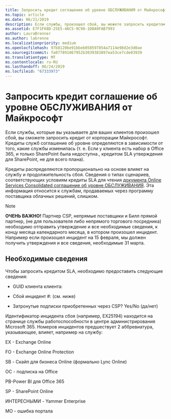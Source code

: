 ```yaml
---
title: Запросить кредит соглашение об уровне ОБСЛУЖИВАНИЯ от Майкрософт | Центр партнеров
ms.topic: article
ms.date: 06/21/2019
description: Если службы, произошел сбой, вы можете запросить кредитом SLA для вашего клиента.
ms.assetid: E7F1F68D-25E5-46C5-9C98-1D0A9FAB7993
author: LauraBrenner
ms.author: labrenne
ms.localizationpriority: medium
ms.openlocfilehash: 97b8120be91bbeb058597854a7114e98d2e3d0ae
ms.sourcegitcommit: fa077891067952b3039383897ea53ce7cde03939
ms.translationtype: MT
ms.contentlocale: ru-RU
ms.lasthandoff: 06/24/2019
ms.locfileid: "67333973"
---
```

# <a name="request-an-sla-credit-from-microsoft"></a>Запросить кредит соглашение об уровне ОБСЛУЖИВАНИЯ от Майкрософт 

Если службы, которые вы указываете для ваших клиентов произошел сбой, вы сможете запросить кредит от корпорации Майкрософт. Кредиты служб соглашение об уровне определяются в зависимости от того, какие службы изменилась (т. е. Если у клиента есть набор в Office 365, и только SharePoint была недоступна., кредитом SLA утверждения для SharePoint, не для всего плана).

Кредиты распределяются пропорционально на основе влияет на службу и продолжительность сбоя. Сведения о типах сценариев, соответствующих условиям кредиты SLA для чтения [документа Online Services Consolidated соглашение об уровне ОБСЛУЖИВАНИЯ](http://www.microsoftvolumelicensing.com/DocumentSearch.aspx?Mode=3&DocumentTypeId=37). Эта информация относится к службам, продаваемых через программу поставщика облачных решений, слишком.

>[!Note]
>**ОЧЕНЬ ВАЖНО!** Партнер CSP, непрямые поставщики и Билл прямой партнер, (не для пользователя либо непрямого торгового посредника) необходимо отправить утверждение и все необходимые сведения, к концу месяца календарного месяца, в котором произошел инцидент. Например если произошел инцидент на 15 февраля, мы должен получить утверждения и все сведения, необходимые 31 марта. 

## <a name="required-information"></a>Необходимые сведения


Чтобы запросить кредитом SLA, необходимо предоставить следующие сведения: 

- GUID клиента клиента: 

- Сбой инцидент #: (см. ниже)

- Затронутые подписки приобретенных через CSP? Yes/No (да/нет)

Идентификатор инцидента сбоя (например, EX25194) находится на странице службы работоспособности в центре администрирования Microsoft 365. Номеров инцидентов предшествует 2 аббревиатура, указывающее, влияет, например на службу:

EX - Exchange Online

FO - Exchange Online Protection

SB - Скайп для бизнеса Online (формально Lync Online)

ОС - подписка на Office

PB-Power BI для Office 365

SP - SharePoint Online

ИНТЕРЕСНЫМИ - Yammer Enterprise

MO - ошибка портала




